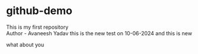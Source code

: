 # github-demo
This is my first repository
<br>
Author - Avaneesh Yadav
 this is the new test on 10-06-2024
 and this is new

 what about you 
